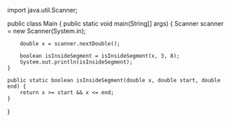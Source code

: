 import java.util.Scanner;

public class Main {
    public static void main(String[] args) {
        Scanner scanner = new Scanner(System.in);

        double x = scanner.nextDouble();

        boolean isInsideSegment = isInsideSegment(x, 3, 8);
        System.out.println(isInsideSegment);
    }

    public static boolean isInsideSegment(double x, double start, double end) {
        return x >= start && x <= end;
    }
}
